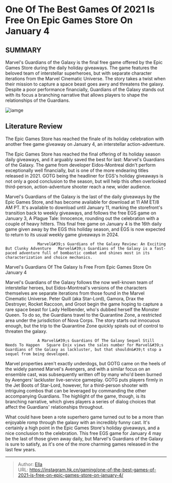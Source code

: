 # One Of The Best Games Of 2021 Is Free On Epic Games Store On January 4


## SUMMARY 



  Marvel&#39;s Guardians of the Galaxy is the final free game offered by the Epic Games Store during the daily holiday giveaways.   The game features the beloved team of interstellar superheroes, but with separate character iterations from the Marvel Cinematic Universe. The story takes a twist when their mission to capture a space beast goes awry and threatens the galaxy.   Despite a poor performance financially, Guardians of the Galaxy stands out with its focus a branching narrative that allows players to shape the relationships of the Guardians.  

![iamge](https://static1.srcdn.com/wordpress/wp-content/uploads/2024/01/egs-free-game-gotg.jpg)

## Literature Review

The Epic Games Store has reached the finale of its holiday celebration with another free game giveaway on January 4, an interstellar action-adventure.




The Epic Games Store has reached the final offering of its holiday season daily giveaways, and it arguably saved the best for last: Marvel&#39;s Guardians of the Galaxy. The game from developer Eidos-Montreal didn&#39;t perform exceptionally well financially, but is one of the more endearing titles released in 2021. GOTG being the headliner for EGS&#39;s holiday giveaways is not only a good conclusion to the season, but will help this often overlooked third-person, action-adventure shooter reach a new, wider audience.




Marvel&#39;s Guardians of the Galaxy is the last of the daily giveaways by the Epic Games Store, and has become available for download at 11 AM ET/8 AM PT. It&#39;s available to download until January 11, marking the storefront&#39;s transition back to weekly giveaways, and follows the free EGS game on January 3, A Plague Tale: Innocence, rounding out the celebration with a couple of heavy hitters. This final free game on January 4 is the 16th daily game given away by the EGS this holiday season, and EGS is now expected to return to its usual weekly game giveaways in 2024.

                  Marvel&#39;s Guardians of the Galaxy Review: An Exciting But Clunky Adventure   Marvel&#39;s Guardians of the Galaxy is a fast-paced adventure full of bombastic combat and shines most in its characterization and choice mechanics.   


 Marvel&#39;s Guardians Of The Galaxy Is Free From Epic Games Store On January 4 
          




Marvel&#39;s Guardians of the Galaxy follows the now well-known team of interstellar heroes, but Eidos-Montreal&#39;s versions of the characters themselves are separate iterations from those found in the Marvel Cinematic Universe. Peter Quill (aka Star-Lord), Gamora, Drax the Destroyer, Rocket Raccoon, and Groot begin the game hoping to capture a rare space beast for Lady Hellbender, who&#39;s dubbed herself the Monster Queen. To do so, the Guardians travel to the Quarantine Zone, a restricted area under the jurisdiction of Nova Corps. The story starts out innocuous enough, but the trip to the Quarantine Zone quickly spirals out of control to threaten the galaxy.

                  A Marvel&#39;s Guardians Of The Galaxy Sequel Still Needs To Happen   Square Enix views the sales number for Marvel&#39;s Guardians of the Galaxy as lackluster, but that shouldn&#39;t stop a sequel from being developed.   

Marvel properties aren&#39;t exactly underdogs, but GOTG came on the heels of the widely panned Marvel&#39;s Avengers, and with a similar focus on an ensemble cast, was subsequently written off by many who&#39;d been burned by Avengers&#39; lackluster live-service gameplay. GOTG puts players firmly in the Jet Boots of Star-Lord, however, for a third-person shooter with intriguing combos that can be leveraged by commanding the other accompanying Guardians. The highlight of the game, though, is its branching narrative, which gives players a series of dialog choices that affect the Guardians&#39; relationships throughout.




What could have been a rote superhero game turned out to be a more than enjoyable romp through the galaxy with an incredibly funny cast. It&#39;s certainly a high point in the Epic Games Store&#39;s holiday giveaways, and a nice conclusion to the celebration. This free EGS game for January 4 may be the last of those given away daily, but Marvel&#39;s Guardians of the Galaxy is sure to satisfy, as it&#39;s one of the more charming games released in the last few years.



---

> Author: [Ella](https://instagram.hk.cn/)  
> URL: https://instagram.hk.cn/gaming/one-of-the-best-games-of-2021-is-free-on-epic-games-store-on-january-4/  

